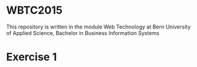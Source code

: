 # WBTC2015
This repository is written in the module Web Technology at Bern University of Applied Science, Bachelor in Business Information Systems 

# Exercise 1 

